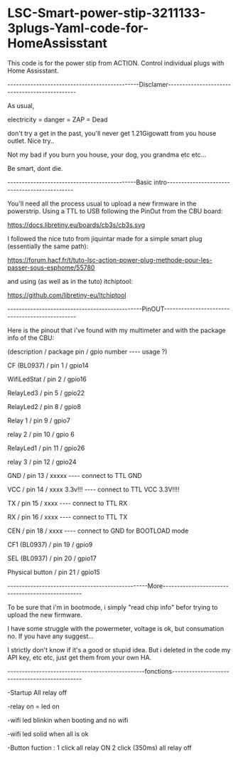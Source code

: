 # LSC-Smart-power-stip-3211133-3plugs-Yaml-code-for-HomeAssisstant
This code is for the power stip from ACTION. Control individual plugs with Home Assisstant.


----------------------------------------------Disclamer----------------------------------------------

As usual, 

electricity = danger = ZAP = Dead 

don't try a get in the past, you'll never get 1.21Gigowatt from you house outlet. Nice try..

Not my bad if you burn you house, your dog, you grandma etc etc...

Be smart, dont die.


---------------------------------------------Basic intro---------------------------------------------

You'll need all the process usual to upload a new firmware in the powerstrip.
Using a TTL to USB following the PinOut from the CBU board:

https://docs.libretiny.eu/boards/cb3s/cb3s.svg

I followed the nice tuto from jiquintar made for a simple smart plug (essentially the same path):

https://forum.hacf.fr/t/tuto-lsc-action-power-plug-methode-pour-les-passer-sous-esphome/55780

and using (as well as in the tuto) itchiptool:

https://github.com/libretiny-eu/ltchiptool


-----------------------------------------------PinOUT-----------------------------------------------


Here is the pinout that i've found with my multimeter and with the package info of the CBU:

(description  /  package pin  / gpio number        ---- usage ?)

CF (BL0937)  /  pin 1  /  gpio14

WifiLedStat  /  pin 2  /  gpio16

RelayLed3  /  pin 5  /  gpio22

RelayLed2  /  pin 8  /  gpio8

Relay 1  /  pin 9  / gpio7

relay 2  /  pin 10  /  gpio 6

RelayLed1  /  pin 11  /  gpio26

relay 3  /  pin 12  /  gpio24

GND  /  pin 13  /  xxxxx     ---- connect to TTL GND

VCC /  pin 14  /  xxxx 3.3v!!!      ---- connect to TTL VCC 3.3V!!!!

TX  /  pin 15  /  xxxx              ---- connect to TTL RX

RX  /  pin 16  /  xxxx              ---- connect to TTL TX

CEN  /  pin 18  /  xxxx             ---- connect to GND for BOOTLOAD mode 

CF1 (BL0937)  /  pin 19  /  gpio9

SEL (BL0937)  /  pin 20  /  gpio17

Physical button  /  pin 21  /  gpio15


-------------------------------------------------More-------------------------------------------------


To be sure that i'm in bootmode, i simply "read chip info" befor trying to upload the new firmware.


I have some struggle with the powermeter, voltage is ok, but consumation no. If you have any suggest...

I strictly don't know if it's a good or stupid idea. But i deleted in the code my API key, etc etc, just get them from your own HA.

------------------------------------------------fonctions----------------------------------------------

-Startup All relay off 

-relay on = led on

-wifi led blinkin when booting and no wifi

-wifi led solid when all is ok

-Button fuction : 1 click all relay ON
                  2 click (350ms) all relay off





